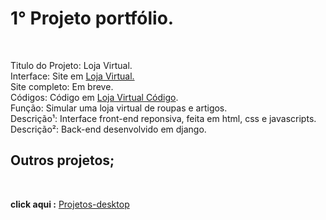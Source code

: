 <h1> 1° Projeto portfólio.</h1><br>

Titulo do Projeto: Loja Virtual.<br>
Interface: Site em  <a href='https://rodolfo-desenvolve.github.io/Loja_virtual/'>Loja Virtual.</a><br>
Site completo: Em breve.<br>
Códigos: Código em <a href='https://github.com/Rodolfo-desenvolve/Loja_virtual'>Loja Virtual Código</a>.<br>
Função: Simular uma loja virtual de roupas e artigos.<br>
Descrição¹: Interface front-end reponsiva, feita em html, css e javascripts.<br>
Descrição²: Back-end desenvolvido em django.<br>

<h2> Outros projetos;</h2><br>

 **click aqui :** <a href='https://github.com/Rodolfo-desenvolve/python-desktop'>Projetos-desktop</a><br><br>

